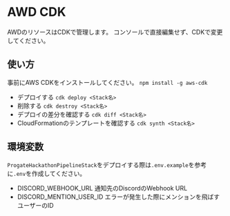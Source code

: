 # AWD CDK

AWDのリソースはCDKで管理します。
コンソールで直接編集せず、CDKで変更してください。

## 使い方
事前にAWS CDKをインストールしてください。
`npm install -g aws-cdk`

- デプロイする
`cdk deploy <Stack名>`
- 削除する
`cdk destroy <Stack名>`
- デプロイの差分を確認する
`cdk diff <Stack名>`
- CloudFormationのテンプレートを確認する
`cdk synth <Stack名>`

## 環境変数
`ProgateHackathonPipelineStack`をデプロイする際は`.env.example`を参考に`.env`を作成してください。
- DISCORD_WEBHOOK_URL
通知先のDiscordのWebhook URL
- DISCORD_MENTION_USER_ID
エラーが発生した際にメンションを飛ばすユーザーのID

